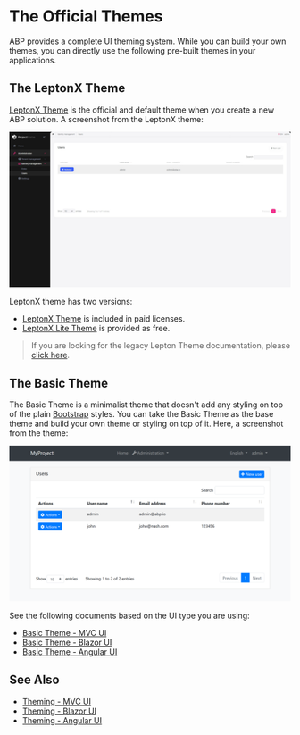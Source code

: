 # The Official Themes
ABP provides a complete UI theming system. While you can build your own themes, you can directly use the following pre-built themes in your applications.

## The LeptonX Theme

[LeptonX Theme](https://x.leptontheme.com/) is the official and default theme when you create a new ABP solution. A screenshot from the LeptonX theme:

![LeptonX Lite application layout](../images/leptonxlite-theme-application-layout.jpeg)

LeptonX theme has two versions:

* [LeptonX Theme](lepton-x) is included in paid licenses.
* [LeptonX Lite Theme](lepton-x-lite) is provided as free.

> If you are looking for the legacy Lepton Theme documentation, please [click here](lepton).

## The Basic Theme

The Basic Theme is a minimalist theme that doesn't add any styling on top of the plain [Bootstrap](https://getbootstrap.com/) styles. You can take the Basic Theme as the base theme and build your own theme or styling on top of it. Here, a screenshot from the theme:

![basic-theme-application-layout](../images/basic-theme-application-layout.png)

See the following documents based on the UI type you are using:

- [Basic Theme - MVC UI](../framework/ui/mvc-razor-pages/basic-theme.md)
- [Basic Theme - Blazor UI](../framework/ui/blazor/basic-theme.md)
- [Basic Theme - Angular UI](../framework/ui/angular/basic-theme.md)

## See Also

* [Theming - MVC UI](../framework/ui/mvc-razor-pages/theming.md)
* [Theming - Blazor UI](../framework/ui/blazor/theming.md)
* [Theming - Angular UI](../framework/ui/angular/theming.md)